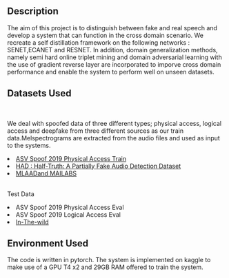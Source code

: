 <h2>Description</h2>
<p>The aim of this project is to distinguish between fake and real speech and develop a system that can function in the cross domain scenario. We recreate a self distillation framework on the following networks : SENET,ECANET and RESNET. In addition, domain generalization methods, namely semi hard online triplet mining and domain adversarial learning with the use of gradient reverse layer are incorporated to imporve cross domain performance and enable the system to perform well on unseen datasets. </p>
<h2>Datasets Used</h2>
<br>
<p>We deal with spoofed data of three different types; physical access, logical access and deepfake from three different sources as our train data.Melspectrograms are extracted from the audio files and used as input to the systems.</p>
<li><a href="https://www.asvspoof.org/">ASV Spoof 2019 Physical Access Train</a></li>
<li><a href="https://zenodo.org/records/10377492/files/HAD.zip?download=1">HAD : Half-Truth: A Partially Fake Audio Detection Dataset</a></li>
<li><a href=" Files - Fraunhofer ownCloud">MLAADand MAILABS</a> </li>
<br>
<p>Test Data</p>

<li>ASV Spoof 2019 Physical Access Eval</li>
<li>ASV Spoof 2019 Logical Access Eval</li>
<li><a href="Fraunhofer ownCloud">In-The-wild</a></li>

<h2>Environment Used</h2>
The code is written in pytorch. The system is implemented on kaggle to make use of a GPU T4 x2  and 29GB RAM offered to train the system.
